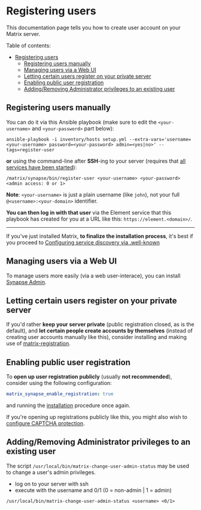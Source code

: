 # Registering users

This documentation page tells you how to create user account on your Matrix server.

Table of contents:

- [Registering users](#registering-users)
	- [Registering users manually](#registering-users-manually)
	- [Managing users via a Web UI](#managing-users-via-a-web-ui)
	- [Letting certain users register on your private server](#letting-certain-users-register-on-your-private-server)
	- [Enabling public user registration](#enabling-public-user-registration)
	- [Adding/Removing Administrator privileges to an existing user](#addingremoving-administrator-privileges-to-an-existing-user)


## Registering users manually

You can do it via this Ansible playbook (make sure to edit the `<your-username>` and `<your-password>` part below):

```
ansible-playbook -i inventory/hosts setup.yml --extra-vars='username=<your-username> password=<your-password> admin=<yes|no>' --tags=register-user
```

**or** using the command-line after **SSH**-ing to your server (requires that [all services have been started](#starting-the-services)):

```
/matrix/synapse/bin/register-user <your-username> <your-password> <admin access: 0 or 1>
```

**Note**: `<your-username>` is just a plain username (like `john`), not your full `@<username>:<your-domain>` identifier.

**You can then log in with that user** via the Element service that this playbook has created for you at a URL like this: `https://element.<domain>/`.

-----

If you've just installed Matrix, **to finalize the installation process**, it's best if you proceed to [Configuring service discovery via .well-known](configuring-well-known.md)


## Managing users via a Web UI

To manage users more easily (via a web user-interace), you can install [Synapse Admin](configuring-playbook-synapse-admin.md).


## Letting certain users register on your private server

If you'd rather **keep your server private** (public registration closed, as is the default), and **let certain people create accounts by themselves** (instead of creating user accounts manually like this), consider installing and making use of [matrix-registration](configuring-playbook-matrix-registration.md).


## Enabling public user registration

To **open up user registration publicly** (usually **not recommended**), consider using the following configuration:

```yaml
matrix_synapse_enable_registration: true
```

and running the [installation](installing.md) procedure once again.

If you're opening up registrations publicly like this, you might also wish to [configure CAPTCHA protection](configuring-captcha.md).


## Adding/Removing Administrator privileges to an existing user

The script `/usr/local/bin/matrix-change-user-admin-status` may be used to change a user's admin privileges.

* log on to your server with ssh
* execute with the username and 0/1 (0 = non-admin | 1 = admin)

```
/usr/local/bin/matrix-change-user-admin-status <username> <0/1>
```
